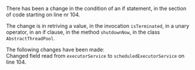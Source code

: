 There has been a change in the condition of an if statement, in the section of code starting on line nr 104.
  
The change is in retriving a value, in the invocation ```isTerminated```, in a unary operator, in an if clause, in the method ```shutdownNow```, in the class ```AbstractThreadPool```.
  
The following changes have been made:  
Changed field read from ```executorService``` to ```scheduledExecutorService``` on line 104.  
